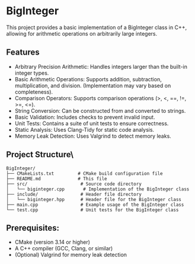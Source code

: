 # BigInteger
This project provides a basic implementation of a BigInteger class in C++, allowing for arithmetic operations on arbitrarily large integers.

## Features

*   Arbitrary Precision Arithmetic: Handles integers larger than the built-in integer types.
*   Basic Arithmetic Operations: Supports addition, subtraction, multiplication, and division. (Implementation may vary based on completeness).
*   Comparison Operators: Supports comparison operations (>, <, ==, !=, >=, <=).
*   String Conversion: Can be constructed from and converted to strings.
*   Basic Validation: Includes checks to prevent invalid input.
*   Unit Tests: Contains a suite of unit tests to ensure correctness.
*   Static Analysis: Uses Clang-Tidy for static code analysis.
*   Memory Leak Detection: Uses Valgrind to detect memory leaks.

## Project Structure\

```plaintext
BigInteger/
├── CMakeLists.txt         # CMake build configuration file
├── README.md              # This file
├── src/                    # Source code directory
│   └── biginteger.cpp       # Implementation of the BigInteger class
├── include/                # Header file directory
│   └── biginteger.hpp      # Header file for the BigInteger class
├── main.cpp                # Example usage of the BigInteger class
└── test.cpp                # Unit tests for the BigInteger class
```

## Prerequisites:

 *   CMake (version 3.14 or higher)
 *   A C++ compiler (GCC, Clang, or similar)
 *   (Optional) Valgrind for memory leak detection
